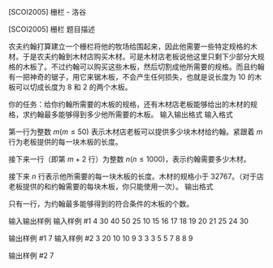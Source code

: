 



[SCOI2005] 栅栏 - 洛谷














[SCOI2005] 栅栏
题目描述

农夫约翰打算建立一个栅栏将他的牧场给围起来，因此他需要一些特定规格的木材。于是农夫约翰到木材店购买木材。可是木材店老板说他这里只剩下少部分大规格的木板了。不过约翰可以购买这些木板，然后切割成他所需要的规格。而且约翰有一把神奇的锯子，用它来锯木板，不会产生任何损失，也就是说长度为 $10$ 的木板可以切成长度为 $8$ 和 $2$ 的两个木板。

你的任务：给你约翰所需要的木板的规格，还有木材店老板能够给出的木材的规格，求约翰最多能够得到多少他所需要的木板。
输入输出格式
输入格式

第一行为整数 $m(m\leq50)$ 表示木材店老板可以提供多少块木材给约翰。紧跟着 $m$ 行为老板提供的每一块木板的长度。

接下来一行（即第 $m+2$ 行）为整数 $n(n\leq1000)$，表示约翰需要多少木材。

接下来 $n$ 行表示他所需要的每一块木板的长度。木材的规格小于 $32767$。（对于店老板提供的和约翰需要的每块木板，你只能使用一次）。
输出格式

只有一行，为约翰最多能够得到的符合条件的木板的个数。

输入输出样例
输入样例 #1
4
30
40
50
25
10
15
16
17
18
19
20
21
25
24
30

输出样例 #1
7
输入样例 #2
3
20
10
10
9
3
3
3
5
5
7
8
8
9

输出样例 #2
7






